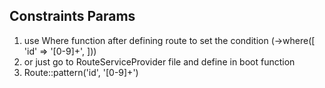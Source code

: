## Constraints Params
1) use Where function after defining route to set the condition  (->where([ 'id' => '[0-9]+', ]))
2) or just go to RouteServiceProvider file and define in boot function
3) Route::pattern('id', '[0-9]+')
